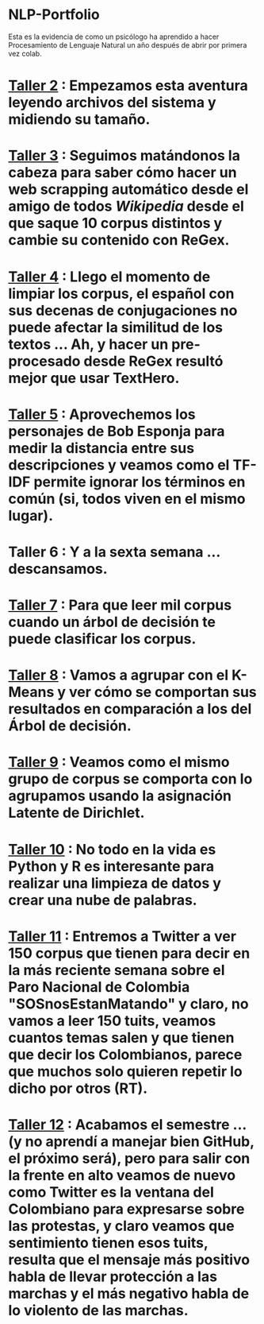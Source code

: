 # NLP-Portfolio
Esta es la evidencia de como un psicólogo ha aprendido a hacer Procesamiento de Lenguaje Natural un año después de abrir por primera vez colab. 

# [Taller 2](https://github.com/MinorThreath/NLP-Portfolio/blob/main/taller2.ipynb) : Empezamos esta aventura leyendo archivos del sistema y midiendo su tamaño.
# [Taller 3](https://github.com/MinorThreath/NLP-Portfolio/blob/main/taller3.ipynb) : Seguimos matándonos la cabeza para saber cómo hacer un web scrapping automático desde el amigo de todos *Wikipedia* desde el que saque 10 corpus distintos y cambie su contenido con ReGex.
# [Taller 4](https://github.com/MinorThreath/NLP-Portfolio/blob/main/taller4.ipynb) : Llego el momento de limpiar los corpus, el español con sus decenas de conjugaciones no puede afectar la similitud de los textos ... Ah, y hacer un pre-procesado desde ReGex resultó mejor que usar TextHero.
# [Taller 5](https://github.com/MinorThreath/NLP-Portfolio/blob/main/taller5.ipynb) : Aprovechemos los personajes de Bob Esponja para medir la distancia entre sus descripciones y veamos como el TF-IDF permite ignorar los términos en común (si, todos viven en el mismo lugar).
# Taller 6 : Y a la sexta semana ... descansamos.
# [Taller 7](https://github.com/MinorThreath/NLP-Portfolio/blob/main/taller7.ipynb) : Para que leer mil corpus cuando un árbol de decisión te puede clasificar los corpus.
# [Taller 8](https://github.com/MinorThreath/NLP-Portfolio/blob/main/taller8.ipynb) : Vamos a agrupar con el K-Means y ver cómo se comportan sus resultados en comparación a los del Árbol de decisión.
# [Taller 9](https://github.com/MinorThreath/NLP-Portfolio/blob/main/taller9.ipynb) : Veamos como el mismo grupo de corpus se comporta con lo agrupamos usando la asignación Latente de Dirichlet.
# [Taller 10](https://github.com/MinorThreath/NLP-Portfolio/blob/main/Wordcloud.Rmd) : No todo en la vida es Python y R es interesante para realizar una limpieza de datos y crear una nube de palabras.
# [Taller 11](https://github.com/MinorThreath/NLP-Portfolio/blob/main/taller11.ipynb) : Entremos a Twitter a ver 150 corpus que tienen para decir en la más reciente semana sobre el Paro Nacional de Colombia "SOSnosEstanMatando" y claro, no vamos a leer 150 tuits, veamos cuantos temas salen y que tienen que decir los Colombianos, parece que muchos solo quieren repetir lo dicho por otros (RT).
# [Taller 12](https://github.com/MinorThreath/NLP-Portfolio/blob/main/taller12.ipynb) : Acabamos el semestre ... (y no aprendí a manejar bien GitHub, el próximo será), pero para salir con la frente en alto veamos de nuevo como Twitter es la ventana del Colombiano para expresarse sobre las protestas, y claro veamos que sentimiento tienen esos tuits, resulta que el mensaje más positivo habla de llevar protección a las marchas y el más negativo habla de lo violento de las marchas.
